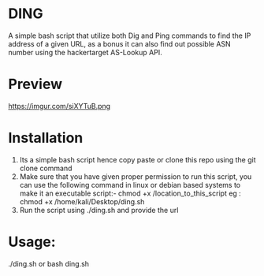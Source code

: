 # DING
A simple bash script that utilize both Dig and Ping commands to find the IP address of a given URL, as a bonus it can also find out possible ASN number using the hackertarget AS-Lookup API.

# Preview 

https://imgur.com/siXYTuB.png

# Installation

1) Its a simple bash script hence copy paste or clone this repo using the git clone command
2) Make sure that you have given proper permission to run this script, you can use the following command in linux or debian based systems to make it an executable script:- 
chmod +x /location_to_this_script
eg : chmod +x /home/kali/Desktop/ding.sh
3) Run the script using ./ding.sh and provide the url 

# Usage: 
./ding.sh
or bash ding.sh
